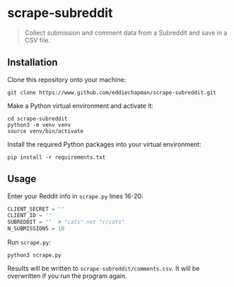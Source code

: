 # scrape-subreddit

> Collect submission and comment data from a Subreddit and save in a CSV file.

## Installation

Clone this repository onto your machine:

```
git clone https://www.github.com/eddiechapman/scrape-subreddit.git
```

Make a Python virtual environment and activate it:

```console
cd scrape-subreddit
python3 -m venv venv
source venv/bin/activate
```

Install the required Python packages into your virtual environment:

```console
pip install -r requirements.txt
```

## Usage

Enter your Reddit info in `scrape.py` lines 16-20:

```python
CLIENT_SECRET = ''
CLIENT_ID = ''
SUBREDDIT = ''  # "cats" not "r/cats"
N_SUBMISSIONS = 10
```

Run `scrape.py`:

```console
python3 scrape.py
```

Results will be written to `scrape-subreddit/comments.csv`. It will be overwritten if you run the program again. 
